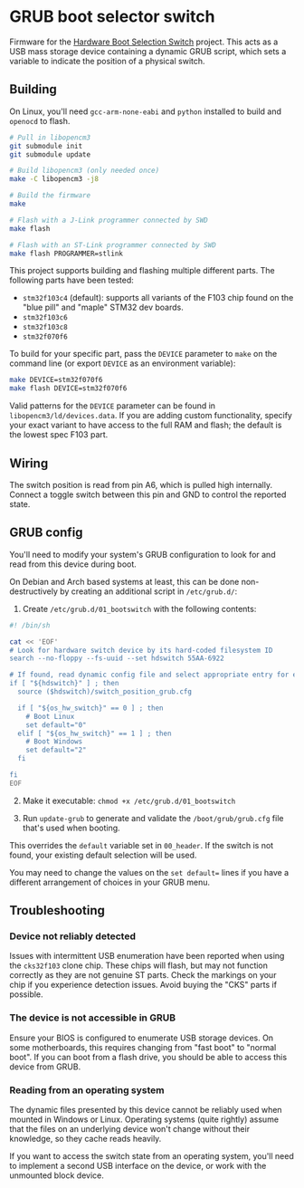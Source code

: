 # GRUB boot selector switch

Firmware for the [Hardware Boot Selection Switch](https://hackaday.io/project/179539-hardware-boot-selection-switch) project. This acts as a USB mass storage device containing a dynamic GRUB script, which sets a variable to indicate the position of a physical switch.


## Building

On Linux, you'll need `gcc-arm-none-eabi` and `python` installed to build and `openocd` to flash.

```sh
# Pull in libopencm3
git submodule init
git submodule update

# Build libopencm3 (only needed once)
make -C libopencm3 -j8

# Build the firmware
make

# Flash with a J-Link programmer connected by SWD
make flash

# Flash with an ST-Link programmer connected by SWD
make flash PROGRAMMER=stlink
```

This project supports building and flashing multiple different parts. The following parts have been tested:

- `stm32f103c4` (default): supports all variants of the F103 chip found on the "blue pill" and "maple" STM32 dev boards.
- `stm32f103c6`
- `stm32f103c8`
- `stm32f070f6`

To build for your specific part, pass the `DEVICE` parameter to `make` on the command line (or export `DEVICE` as an environment variable): 

```sh
make DEVICE=stm32f070f6
make flash DEVICE=stm32f070f6
```

Valid patterns for the `DEVICE` parameter can be found in `libopencm3/ld/devices.data`. If you are adding custom functionality, specify your exact variant to have access to the full RAM and flash; the default is the lowest spec F103 part.

## Wiring

The switch position is read from pin A6, which is pulled high internally. Connect a toggle switch between this pin and GND to control the reported state.


## GRUB config

You'll need to modify your system's GRUB configuration to look for and read from this device during boot.

On Debian and Arch based systems at least, this can be done non-destructively by creating an additional script in `/etc/grub.d/`:

1. Create `/etc/grub.d/01_bootswitch` with the following contents:
  
  ```sh
  #! /bin/sh

  cat << 'EOF'
  # Look for hardware switch device by its hard-coded filesystem ID
  search --no-floppy --fs-uuid --set hdswitch 55AA-6922

  # If found, read dynamic config file and select appropriate entry for each position
  if [ "${hdswitch}" ] ; then
    source ($hdswitch)/switch_position_grub.cfg

    if [ "${os_hw_switch}" == 0 ] ; then
      # Boot Linux
      set default="0"
    elif [ "${os_hw_switch}" == 1 ] ; then
      # Boot Windows
      set default="2"
    fi

  fi
  EOF
  ```

2. Make it executable: `chmod +x /etc/grub.d/01_bootswitch`

3. Run `update-grub` to generate and validate the `/boot/grub/grub.cfg` file that's used when booting.


This overrides the `default` variable set in `00_header`. If the switch is not found, your existing default selection will be used.

You may need to change the values on the `set default=` lines if you have a different arrangement of choices in your GRUB menu.

## Troubleshooting

### Device not reliably detected

Issues with intermittent USB enumeration have been reported when using the `cks32f103` clone chip. These chips will flash, but may not function correctly as they are not genuine ST parts. Check the markings on your chip if you experience detection issues. Avoid buying the "CKS" parts if possible.

### The device is not accessible in GRUB

Ensure your BIOS is configured to enumerate USB storage devices. On some motherboards, this requires changing from "fast boot" to "normal boot". If you can boot from a flash drive, you should be able to access this device from GRUB.

### Reading from an operating system

The dynamic files presented by this device cannot be reliably used when mounted in Windows or Linux. Operating systems (quite rightly) assume that the files on an underlying device won't change without their knowledge, so they cache reads heavily.

If you want to access the switch state from an operating system, you'll need to implement a second USB interface on the device, or work with the unmounted block device.
